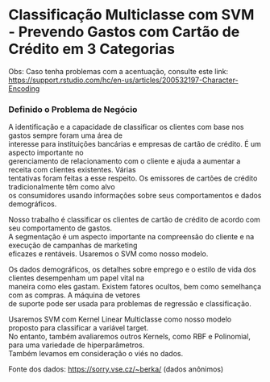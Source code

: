 # Classificação Multiclasse com SVM - Prevendo Gastos com Cartão de Crédito em 3 Categorias

Obs: Caso tenha problemas com a acentuação, consulte este link:  
https://support.rstudio.com/hc/en-us/articles/200532197-Character-Encoding  

###  Definido o Problema de Negócio

A identificação e a capacidade de classificar os clientes com base nos gastos sempre foram uma área de  
interesse para instituições bancárias e empresas de cartão de crédito. É um aspecto importante no  
gerenciamento de relacionamento com o cliente e ajuda a aumentar a receita com clientes existentes. Várias  
tentativas foram feitas a esse respeito. Os emissores de cartões de crédito tradicionalmente têm como alvo  
os consumidores usando informações sobre seus comportamentos e dados demográficos.  

Nosso trabalho é classificar os clientes de cartão de crédito de acordo com seu comportamento de gastos.  
A segmentação é um aspecto importante na compreensão do cliente e na execução de campanhas de marketing  
eficazes e rentáveis. Usaremos o SVM como nosso modelo.  

Os dados demográficos, os detalhes sobre emprego e o estilo de vida dos clientes desempenham um papel vital na  
maneira como eles gastam. Existem fatores ocultos, bem como semelhança com as compras. A máquina de vetores  
de suporte pode ser usada para problemas de regressão e classificação.  

Usaremos SVM com Kernel Linear Multiclasse como nosso modelo proposto para classificar a variável target.  
No entanto, também avaliaremos outros Kernels, como RBF e Polinomial, para uma variedade de hiperparâmetros.  
Também levamos em consideração o viés no dados.  

Fonte dos dados: https://sorry.vse.cz/~berka/ (dados anônimos)
